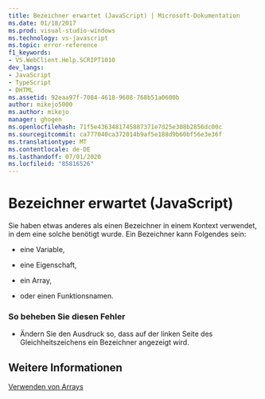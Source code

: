 ```yaml
---
title: Bezeichner erwartet (JavaScript) | Microsoft-Dokumentation
ms.date: 01/18/2017
ms.prod: visual-studio-windows
ms.technology: vs-javascript
ms.topic: error-reference
f1_keywords:
- VS.WebClient.Help.SCRIPT1010
dev_langs:
- JavaScript
- TypeScript
- DHTML
ms.assetid: 92eaa97f-7084-4618-9608-768b51a0600b
author: mikejo5000
ms.author: mikejo
manager: ghogen
ms.openlocfilehash: 71f5e4363481745887371e7d25e308b2856dc00c
ms.sourcegitcommit: ca777040ca372014b9af5e188d9b60bf56e3e36f
ms.translationtype: MT
ms.contentlocale: de-DE
ms.lasthandoff: 07/01/2020
ms.locfileid: "85816526"
---
```

# <a name="expected-identifier-javascript"></a>Bezeichner erwartet (JavaScript)
Sie haben etwas anderes als einen Bezeichner in einem Kontext verwendet, in dem eine solche benötigt wurde. Ein Bezeichner kann Folgendes sein:  
  
- eine Variable,  
  
- eine Eigenschaft,  
  
- ein Array,  
  
- oder einen Funktionsnamen.  
  
### <a name="to-correct-this-error"></a>So beheben Sie diesen Fehler  
  
- Ändern Sie den Ausdruck so, dass auf der linken Seite des Gleichheitszeichens ein Bezeichner angezeigt wird.  
  
## <a name="see-also"></a>Weitere Informationen  
 [Verwenden von Arrays](../../javascript/advanced/using-arrays-javascript.md)
